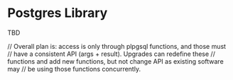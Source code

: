 # Postgres Library

TBD

// Overall plan is: access is only through plpgsql functions, and those must
// have a consistent API (args + result).  Upgrades can redefine these
// functions and add new functions, but not change API as existing software may
// be using those functions concurrently.
